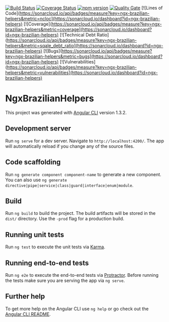 [![Build Status](https://travis-ci.org/diegoraguiar/ngx-brazilian-helpers.svg?branch=master)](https://travis-ci.org/diegoraguiar/ngx-brazilian-helpers) [![Coverage Status](https://coveralls.io/repos/github/diegoraguiar/ngx-brazilian-helpers/badge.svg?branch=master)](https://coveralls.io/github/diegoraguiar/ngx-brazilian-helpers?branch=master) [![npm version](https://badge.fury.io/js/ngx-brazilian-helpers.svg)](https://badge.fury.io/js/ngx-brazilian-helpers) [![Quality Gate](https://sonarcloud.io/api/badges/gate?key=ngx-brazilian-helpers)](https://sonarcloud.io/dashboard?id=ngx-brazilian-helpers) [![Lines of Code](https://sonarcloud.io/api/badges/measure?key=ngx-brazilian-helpers&metric=ncloc](https://sonarcloud.io/dashboard?id=ngx-brazilian-helpers) [![Coverage](https://sonarcloud.io/api/badges/measure?key=ngx-brazilian-helpers&metric=coverage](https://sonarcloud.io/dashboard?id=ngx-brazilian-helpers) [![Technical Debt Ratio](https://sonarcloud.io/api/badges/measure?key=ngx-brazilian-helpers&metric=sqale_debt_ratio](https://sonarcloud.io/dashboard?id=ngx-brazilian-helpers) [![Bugs](https://sonarcloud.io/api/badges/measure?key=ngx-brazilian-helpers&metric=bugs](https://sonarcloud.io/dashboard?id=ngx-brazilian-helpers) [![Vulnerabilities](https://sonarcloud.io/api/badges/measure?key=ngx-brazilian-helpers&metric=vulnerabilities](https://sonarcloud.io/dashboard?id=ngx-brazilian-helpers)

# NgxBrazilianHelpers

This project was generated with [Angular CLI](https://github.com/angular/angular-cli) version 1.3.2.

## Development server

Run `ng serve` for a dev server. Navigate to `http://localhost:4200/`. The app will automatically reload if you change any of the source files.

## Code scaffolding

Run `ng generate component component-name` to generate a new component. You can also use `ng generate directive|pipe|service|class|guard|interface|enum|module`.

## Build

Run `ng build` to build the project. The build artifacts will be stored in the `dist/` directory. Use the `-prod` flag for a production build.

## Running unit tests

Run `ng test` to execute the unit tests via [Karma](https://karma-runner.github.io).

## Running end-to-end tests

Run `ng e2e` to execute the end-to-end tests via [Protractor](http://www.protractortest.org/).
Before running the tests make sure you are serving the app via `ng serve`.

## Further help

To get more help on the Angular CLI use `ng help` or go check out the [Angular CLI README](https://github.com/angular/angular-cli/blob/master/README.md).

